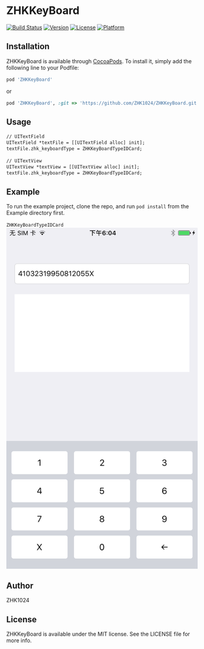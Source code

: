 # ZHKKeyBoard

[![Build Status](https://travis-ci.org/ZHK1024/ZHKKeyBoard.svg?branch=master)](https://travis-ci.org/ZHK1024/ZHKKeyBoard)
[![Version](https://img.shields.io/cocoapods/v/ZHKKeyBoard.svg?style=flat)](https://cocoapods.org/pods/ZHKKeyBoard)
[![License](https://img.shields.io/cocoapods/l/ZHKKeyBoard.svg?style=flat)](https://cocoapods.org/pods/ZHKKeyBoard)
[![Platform](https://img.shields.io/cocoapods/p/ZHKKeyBoard.svg?style=flat)](https://cocoapods.org/pods/ZHKKeyBoard)


## Installation

ZHKKeyBoard is available through [CocoaPods](https://cocoapods.org). To install
it, simply add the following line to your Podfile:

```ruby
pod 'ZHKKeyBoard'
```
or
```ruby
pod 'ZHKKeyBoard', :git => 'https://github.com/ZHK1024/ZHKKeyBoard.git'
```

## Usage

```objc
// UITextField
UITextField *textFile = [[UITextField alloc] init];
textFile.zhk_keyboardType = ZHKKeyBoardTypeIDCard;

// UITextView
UITextView *textView = [[UITextView alloc] init];
textFile.zhk_keyboardType = ZHKKeyBoardTypeIDCard;
```
## Example

To run the example project, clone the repo, and run `pod install` from the Example directory first.

`ZHKKeyBoardTypeIDCard`
![ZHKKeyBoardTypeIDCard](https://github.com/ZHK1024/ZHKKeyBoard/blob/master/Images/IMG_0092.PNG?raw=true)


## Author

ZHK1024

## License

ZHKKeyBoard is available under the MIT license. See the LICENSE file for more info.
